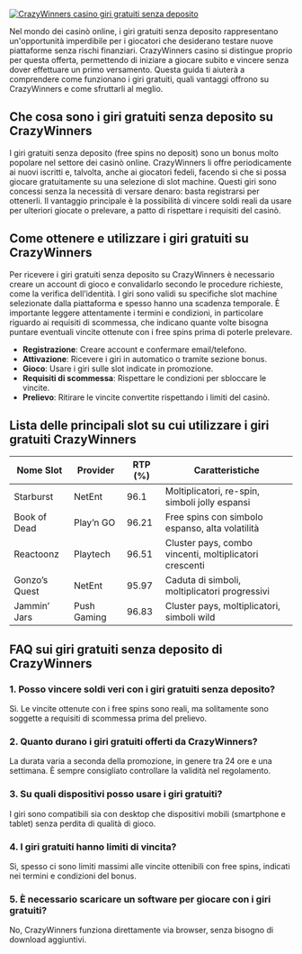 [![CrazyWinners casino giri gratuiti senza deposito](https://123-caf.pages.dev/gitsignup.png)](https://vrmoo.ru/Bt82HjjY)

<p>Nel mondo dei casinò online, i giri gratuiti senza deposito rappresentano un'opportunità imperdibile per i giocatori che desiderano testare nuove piattaforme senza rischi finanziari. CrazyWinners casino si distingue proprio per questa offerta, permettendo di iniziare a giocare subito e vincere senza dover effettuare un primo versamento. Questa guida ti aiuterà a comprendere come funzionano i giri gratuiti, quali vantaggi offrono su CrazyWinners e come sfruttarli al meglio.</p>  <h2>Che cosa sono i giri gratuiti senza deposito su CrazyWinners</h2> <p>I giri gratuiti senza deposito (free spins no deposit) sono un bonus molto popolare nel settore dei casinò online. CrazyWinners li offre periodicamente ai nuovi iscritti e, talvolta, anche ai giocatori fedeli, facendo sì che si possa giocare gratuitamente su una selezione di slot machine. Questi giri sono concessi senza la necessità di versare denaro: basta registrarsi per ottenerli. Il vantaggio principale è la possibilità di vincere soldi reali da usare per ulteriori giocate o prelevare, a patto di rispettare i requisiti del casinò.</p>  <h2>Come ottenere e utilizzare i giri gratuiti su CrazyWinners</h2> <p>Per ricevere i giri gratuiti senza deposito su CrazyWinners è necessario creare un account di gioco e convalidarlo secondo le procedure richieste, come la verifica dell’identità. I giri sono validi su specifiche slot machine selezionate dalla piattaforma e spesso hanno una scadenza temporale. È importante leggere attentamente i termini e condizioni, in particolare riguardo ai requisiti di scommessa, che indicano quante volte bisogna puntare eventuali vincite ottenute con i free spins prima di poterle prelevare.</p>  <ul> <li><strong>Registrazione</strong>: Creare account e confermare email/telefono.</li> <li><strong>Attivazione</strong>: Ricevere i giri in automatico o tramite sezione bonus.</li> <li><strong>Gioco</strong>: Usare i giri sulle slot indicate in promozione.</li> <li><strong>Requisiti di scommessa</strong>: Rispettare le condizioni per sbloccare le vincite.</li> <li><strong>Prelievo</strong>: Ritirare le vincite convertite rispettando i limiti del casinò.</li> </ul>  <h2>Lista delle principali slot su cui utilizzare i giri gratuiti CrazyWinners</h2> <table> <thead> <tr> <th>Nome Slot</th> <th>Provider</th> <th>RTP (%)</th> <th>Caratteristiche</th> </tr> </thead> <tbody> <tr> <td>Starburst</td> <td>NetEnt</td> <td>96.1</td> <td>Moltiplicatori, re-spin, simboli jolly espansi</td> </tr> <tr> <td>Book of Dead</td> <td>Play’n GO</td> <td>96.21</td> <td>Free spins con simbolo espanso, alta volatilità</td> </tr> <tr> <td>Reactoonz</td> <td>Playtech</td> <td>96.51</td> <td>Cluster pays, combo vincenti, moltiplicatori crescenti</td> </tr> <tr> <td>Gonzo’s Quest</td> <td>NetEnt</td> <td>95.97</td> <td>Caduta di simboli, moltiplicatori progressivi</td> </tr> <tr> <td>Jammin’ Jars</td> <td>Push Gaming</td> <td>96.83</td> <td>Cluster pays, moltiplicatori, simboli wild</td> </tr> </tbody> </table>  <h2>FAQ sui giri gratuiti senza deposito di CrazyWinners</h2> <h3>1. Posso vincere soldi veri con i giri gratuiti senza deposito?</h3> <p>Sì. Le vincite ottenute con i free spins sono reali, ma solitamente sono soggette a requisiti di scommessa prima del prelievo.</p>  <h3>2. Quanto durano i giri gratuiti offerti da CrazyWinners?</h3> <p>La durata varia a seconda della promozione, in genere tra 24 ore e una settimana. È sempre consigliato controllare la validità nel regolamento.</p>  <h3>3. Su quali dispositivi posso usare i giri gratuiti?</h3> <p>I giri sono compatibili sia con desktop che dispositivi mobili (smartphone e tablet) senza perdita di qualità di gioco.</p>  <h3>4. I giri gratuiti hanno limiti di vincita?</h3> <p>Sì, spesso ci sono limiti massimi alle vincite ottenibili con free spins, indicati nei termini e condizioni del bonus.</p>  <h3>5. È necessario scaricare un software per giocare con i giri gratuiti?</h3> <p>No, CrazyWinners funziona direttamente via browser, senza bisogno di download aggiuntivi.</p>